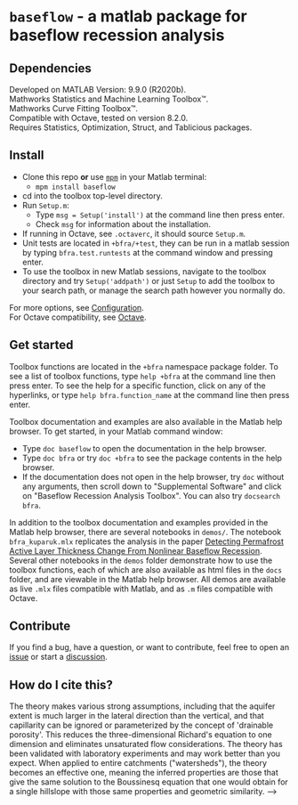 # `baseflow` - a matlab package for baseflow recession analysis

<!-- [![View baseflow on File Exchange](https://www.mathworks.com/matlabcentral/images/matlab-file-exchange.svg)](https://www.mathworks.com/matlabcentral/fileexchange/<insert final part of baseflow link here>) -->  

## Dependencies

Developed on MATLAB Version: 9.9.0 (R2020b).  
Mathworks Statistics and Machine Learning Toolbox&trade;.  
Mathworks Curve Fitting Toolbox&trade;.  
Compatible with Octave, tested on version 8.2.0.  
Requires Statistics, Optimization, Struct, and Tablicious packages.  

## Install

- Clone this repo **or** use [`mpm`](http://mobeets.github.io/mpm/) in your Matlab terminal:
  - `mpm install baseflow`
- cd into the toolbox top-level directory.
- Run `Setup.m`:
  - Type `msg = Setup('install')` at the command line then press enter.
  - Check `msg` for information about the installation.
- If running in Octave, see `.octaverc`, it should source `Setup.m`.
- Unit tests are located in `+bfra/+test`, they can be run in a matlab session by typing `bfra.test.runtests` at the command window and pressing enter.
- To use the toolbox in new Matlab sessions, navigate to the toolbox directory and try `Setup('addpath')` or just `Setup` to add the toolbox to your search path, or manage the search path however you normally do.

For more options, see [Configuration](#configuration).  
For Octave compatibility, see [Octave](#octave).  

## Get started

Toolbox functions are located in the `+bfra` namespace package folder. To see a list of toolbox functions, type `help +bfra` at the command line then press enter. To see the help for a specific function, click on any of the hyperlinks, or type `help bfra.function_name` at the command line then press enter.

Toolbox documentation and examples are also available in the Matlab help browser. To get started, in your Matlab command window:

- Type `doc baseflow` to open the documentation in the help browser.
- Type `doc bfra` or try `doc +bfra` to see the package contents in the help browser.
- If the documentation does not open in the help browser, try `doc` without any arguments, then scroll down to "Supplemental Software" and click on "Baseflow Recession Analysis Toolbox". You can also try `docsearch bfra`.

In addition to the toolbox documentation and examples provided in the Matlab help browser, there are several notebooks in `demos/`. The notebook `bfra_kuparuk.mlx` replicates the analysis in the paper [Detecting Permafrost Active Layer Thickness Change From Nonlinear Baseflow Recession](https://doi.org/10.1029/2022WR033154). Several other notebooks in the `demos` folder demonstrate how to use the toolbox functions, each of which are also available as html files in the `docs` folder, and are viewable in the Matlab help browser. All demos are available as live `.mlx` files compatible with Matlab, and as `.m` files compatible with Octave.

## Contribute

If you find a bug, have a question, or want to contribute, feel free to open an [issue](https://github.com/mgcooper/baseflow/issues) or start a [discussion](https://github.com/mgcooper/baseflow/discussions).

<!-- Consider the [Style Guide](testbed/StyleGuide.md) before submitting. -->

## How do I cite this?

<!-- @ARTICLE{10.3389/fninf.2018.00087,
AUTHOR={Gorur-Shandilya, Srinivas and Hoyland, Alec and Marder, Eve},   
TITLE={Xolotl: An Intuitive and Approachable Neuron and Network Simulator for Research and Teaching},      
JOURNAL={Frontiers in Neuroinformatics},      
VOLUME={12},      
PAGES={87},     
YEAR={2018},      
URL={https://www.frontiersin.org/article/10.3389/fninf.2018.00087},       
DOI={10.3389/fninf.2018.00087},      
ISSN={1662-5196},   
} -->

The theory makes various strong assumptions, including that the aquifer extent is much larger in the lateral direction than the vertical, and that capillarity can be ignored or parameterized by the concept of 'drainable porosity'. This reduces the three-dimensional Richard's equation to one dimension and eliminates unsaturated flow considerations. The theory has been validated with laboratory experiments and may work better than you expect. When applied to entire catchments ("watersheds"), the theory becomes an effective one, meaning the inferred properties are those that give the same solution to the Boussinesq equation that one would obtain for a single hillslope with those same properties and geometric similarity. 
-->